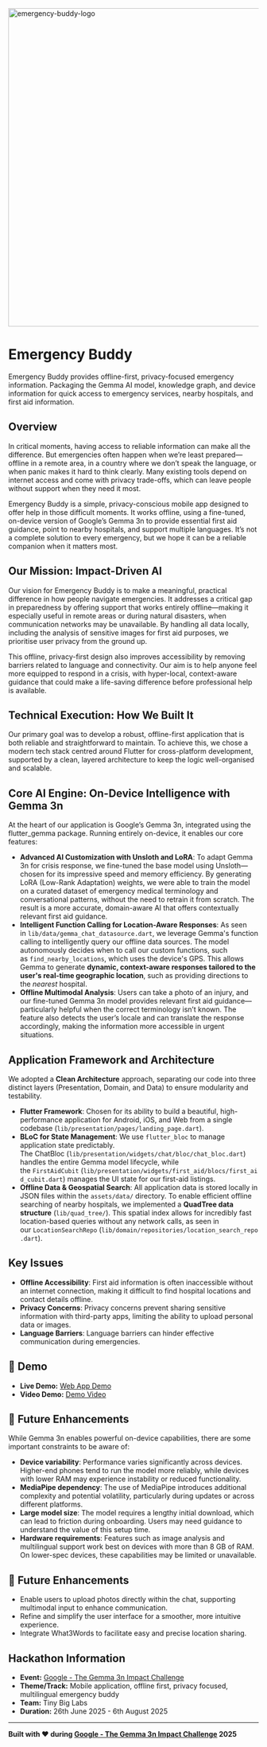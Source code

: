 <img width="1280" height="640" alt="emergency-buddy-logo" src="https://github.com/user-attachments/assets/01856aa5-eb80-4d0e-8cbb-3f13ae12f79c" />

# Emergency Buddy
Emergency Buddy provides offline-first, privacy-focused emergency information. Packaging the Gemma AI model, knowledge graph, and device information for quick access to emergency services, nearby hospitals, and first aid information.

## Overview
In critical moments, having access to reliable information can make all the difference. But emergencies often happen when we’re least prepared—offline in a remote area, in a country where we don’t speak the language, or when panic makes it hard to think clearly. Many existing tools depend on internet access and come with privacy trade-offs, which can leave people without support when they need it most.

Emergency Buddy is a simple, privacy-conscious mobile app designed to offer help in those difficult moments. It works offline, using a fine-tuned, on-device version of Google’s Gemma 3n to provide essential first aid guidance, point to nearby hospitals, and support multiple languages. It’s not a complete solution to every emergency, but we hope it can be a reliable companion when it matters most.

## Our Mission: Impact-Driven AI
Our vision for Emergency Buddy is to make a meaningful, practical difference in how people navigate emergencies. It addresses a critical gap in preparedness by offering support that works entirely offline—making it especially useful in remote areas or during natural disasters, when communication networks may be unavailable. By handling all data locally, including the analysis of sensitive images for first aid purposes, we prioritise user privacy from the ground up.

This offline, privacy-first design also improves accessibility by removing barriers related to language and connectivity. Our aim is to help anyone feel more equipped to respond in a crisis, with hyper-local, context-aware guidance that could make a life-saving difference before professional help is available.

## Technical Execution: How We Built It
Our primary goal was to develop a robust, offline-first application that is both reliable and straightforward to maintain. To achieve this, we chose a modern tech stack centred around Flutter for cross-platform development, supported by a clean, layered architecture to keep the logic well-organised and scalable.

## Core AI Engine: On-Device Intelligence with Gemma 3n
At the heart of our application is Google’s Gemma 3n, integrated using the flutter_gemma package. Running entirely on-device, it enables our core features:

- **Advanced AI Customization with Unsloth and LoRA**: To adapt Gemma 3n for crisis response, we fine-tuned the base model using Unsloth—chosen for its impressive speed and memory efficiency. By generating LoRA (Low-Rank Adaptation) weights, we were able to train the model on a curated dataset of emergency medical terminology and conversational patterns, without the need to retrain it from scratch. The result is a more accurate, domain-aware AI that offers contextually relevant first aid guidance.
- **Intelligent Function Calling for Location-Aware Responses**: As seen in `lib/data/gemma_chat_datasource.dart`, we leverage Gemma's function calling to intelligently query our offline data sources. The model autonomously decides when to call our custom functions, such as `find_nearby_locations`, which uses the device's GPS. This allows Gemma to generate **dynamic, context-aware responses tailored to the user's real-time geographic location**, such as providing directions to the _nearest_ hospital.
- **Offline Multimodal Analysis**: Users can take a photo of an injury, and our fine-tuned Gemma 3n model provides relevant first aid guidance—particularly helpful when the correct terminology isn’t known. The feature also detects the user’s locale and can translate the response accordingly, making the information more accessible in urgent situations.

## Application Framework and Architecture
We adopted a **Clean Architecture** approach, separating our code into three distinct layers (Presentation, Domain, and Data) to ensure modularity and testability.
- **Flutter Framework**: Chosen for its ability to build a beautiful, high-performance application for Android, iOS, and Web from a single codebase (`lib/presentation/pages/landing_page.dart`).
- **BLoC for State Management**: We use `flutter_bloc` to manage application state predictably. The ChatBloc (`lib/presentation/widgets/chat/bloc/chat_bloc.dart`) handles the entire Gemma model lifecycle, while the `FirstAidCubit` (`lib/presentation/widgets/first_aid/blocs/first_aid_cubit.dart`) manages the UI state for our first-aid listings.
- **Offline Data & Geospatial Search**: All application data is stored locally in JSON files within the `assets/data/` directory. To enable efficient offline searching of nearby hospitals, we implemented a **QuadTree data structure** (`lib/quad_tree/`). This spatial index allows for incredibly fast location-based queries without any network calls, as seen in our `LocationSearchRepo` (`lib/domain/repositories/location_search_repo.dart`).

## Key Issues
- **Offline Accessibility**: First aid information is often inaccessible without an internet connection, making it difficult to find hospital locations and contact details offline.
- **Privacy Concerns**: Privacy concerns prevent sharing sensitive information with third-party apps, limiting the ability to upload personal data or images.
- **Language Barriers**: Language barriers can hinder effective communication during emergencies.

## 🎥 Demo
- **Live Demo:** [Web App Demo](https://emergencybuddy-46275.web.app/)
- **Video Demo:** [Demo Video](https://drive.google.com/file/d/1eBZMQ88EbV7quVKMGXmQxfw9QzYmwKnM/view)


## 🚀 Future Enhancements
While Gemma 3n enables powerful on-device capabilities, there are some important constraints to be aware of:
- **Device variability**: Performance varies significantly across devices. Higher-end phones tend to run the model more reliably, while devices with lower RAM may experience instability or reduced functionality.
- **MediaPipe dependency**: The use of MediaPipe introduces additional complexity and potential volatility, particularly during updates or across different platforms.
- **Large model size**: The model requires a lengthy initial download, which can lead to friction during onboarding. Users may need guidance to understand the value of this setup time.
- **Hardware requirements**: Features such as image analysis and multilingual support work best on devices with more than 8 GB of RAM. On lower-spec devices, these capabilities may be limited or unavailable.

## 🚀 Future Enhancements
- Enable users to upload photos directly within the chat, supporting multimodal input to enhance communication.
- Refine and simplify the user interface for a smoother, more intuitive experience.
- Integrate What3Words to facilitate easy and precise location sharing.

## Hackathon Information
- **Event:** [Google - The Gemma 3n Impact Challenge](https://www.kaggle.com/competitions/google-gemma-3n-hackathon/overview)
- **Theme/Track:** Mobile application, offline first, privacy focused, multilingual emergency buddy
- **Team:** Tiny Big Labs
- **Duration:** 26th June 2025 - 6th August 2025

---

**Built with ❤️ during [Google - The Gemma 3n Impact Challenge](https://www.kaggle.com/competitions/google-gemma-3n-hackathon/overview) 2025**
